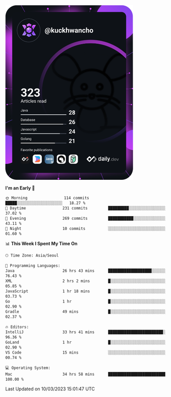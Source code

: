 <a href="https://app.daily.dev/kuckhwancho"><img src="https://github.com/kuckjwi0928/kuckjwi0928/blob/master/devcard.svg" width="400" alt="Kuckjwi Devcard"/></a>

<!--START_SECTION:waka-->
**I'm an Early 🐤** 

```text
🌞 Morning                114 commits         █████░░░░░░░░░░░░░░░░░░░░   18.27 % 
🌆 Daytime                231 commits         █████████░░░░░░░░░░░░░░░░   37.02 % 
🌃 Evening                269 commits         ███████████░░░░░░░░░░░░░░   43.11 % 
🌙 Night                  10 commits          ░░░░░░░░░░░░░░░░░░░░░░░░░   01.60 % 
```


📊 **This Week I Spent My Time On** 

```text
🕑︎ Time Zone: Asia/Seoul

💬 Programming Languages: 
Java                     26 hrs 43 mins      ███████████████████░░░░░░   76.43 % 
XML                      2 hrs 2 mins        █░░░░░░░░░░░░░░░░░░░░░░░░   05.85 % 
JavaScript               1 hr 18 mins        █░░░░░░░░░░░░░░░░░░░░░░░░   03.73 % 
Go                       1 hr                █░░░░░░░░░░░░░░░░░░░░░░░░   02.90 % 
Gradle                   49 mins             █░░░░░░░░░░░░░░░░░░░░░░░░   02.37 % 

🔥 Editors: 
IntelliJ                 33 hrs 41 mins      ████████████████████████░   96.36 % 
GoLand                   1 hr                █░░░░░░░░░░░░░░░░░░░░░░░░   02.90 % 
VS Code                  15 mins             ░░░░░░░░░░░░░░░░░░░░░░░░░   00.74 % 

💻 Operating System: 
Mac                      34 hrs 58 mins      █████████████████████████   100.00 % 
```


 Last Updated on 10/03/2023 15:01:47 UTC
<!--END_SECTION:waka-->
